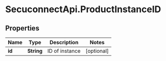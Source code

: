 # SecuconnectApi.ProductInstanceID

## Properties
Name | Type | Description | Notes
------------ | ------------- | ------------- | -------------
**id** | **String** | ID of instance | [optional] 


